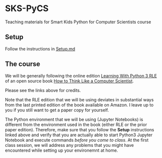 # SKS-PyCS
Teaching materials for Smart Kids Python for Computer Scientists course

## Setup
Follow the instructions in [Setup.md](Setup.md)

## The course
We will be generally following the online edition [Learning With Python 3 RLE](http://openbookproject.net/thinkcs/python/english3e/) 
of an open source book 
[How to Think Like a Computer Scientist](https://www.amazon.com/gp/product/1491939362/ref=as_li_qf_sp_asin_il_tl?ie=UTF8&camp=1789&creative=9325&creativeASIN=1491939362&linkCode=as2&tag=greenteapre01-20&linkId=QGWNVBOEV6JIMH4Y).

Please see the links above for credits.

Note that the RLE edition that we will be using deviates in substantial ways from the last printed edition of the book available on Amazon. I leave up to you if you still want to get a paper copy for yourself.

The Python environment that we will be using \(Jupyter Notebooks\) is different from the environment used in the book \(either RLE or the prior paper edition\). Therefore, make sure that you follow the **Setup** instructions linked above and verify 
that you are actually able to start Python3 Jupyter Notebook and execute commands *before you come to class*. At the first class session, we will address any problems that you might have encountered while setting up your environemnt at home.

